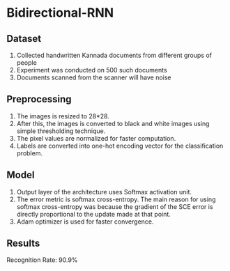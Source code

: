# Bidirectional-RNN

## Dataset
1. Collected handwritten Kannada documents from different groups of people
2. Experiment was conducted on 500 such documents
3. Documents scanned from the scanner will have noise

## Preprocessing
1. The images is resized to 28*28. 
2. After this, the images is converted to black and white images using simple thresholding technique.
3. The pixel values are normalized for faster computation. 
4. Labels are converted into one-hot encoding vector for the classification problem.

## Model
1. Output layer of the architecture uses Softmax activation unit.
2. The error metric is softmax cross-entropy. The main reason for using softmax cross-entropy was because the gradient of the SCE error is directly proportional to the update made at that point.
3. Adam optimizer is used for faster convergence.

## Results
Recognition Rate: 90.9%
